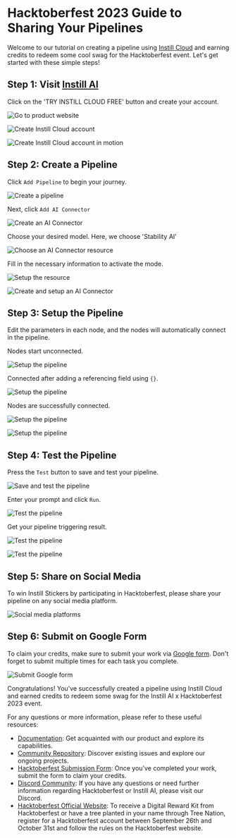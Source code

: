 # Hacktoberfest 2023 Guide to Sharing Your Pipelines

Welcome to our tutorial on creating a pipeline using [Instill Cloud](https://console.instill.tech/) and earning credits to redeem some cool swag for the Hacktoberfest event. Let's get started with these simple steps!

## Step 1: Visit [Instill AI](https://www.instill.tech/)

Click on the 'TRY INSTILL CLOUD FREE' button and create your account.

![Go to product website](./assets/visit-product-website-1.png)

![Create Instill Cloud account](./assets/create-account.png)

![Create Instill Cloud account in motion](./assets/create-account.gif)

## Step 2: Create a Pipeline

Click `Add Pipeline` to begin your journey.

![Create a pipeline](./assets/add-pipeline.png)

Next, click `Add AI Connector`

![Create an AI Connector](./assets/add-ai-connector.png)

Choose your desired model. Here, we choose 'Stability AI'

![Choose an AI Connector resource](./assets/choose-ai-connector.png)

Fill in the necessary information to activate the mode.

![Setup the resource](./assets/config-resource.png)

![Create and setup an AI Connector](./assets/setup-ai-connector.gif)

## Step 3: Setup the Pipeline

Edit the parameters in each node, and the nodes will automatically connect in the pipeline.

Nodes start unconnected.

![Setup the pipeline](./assets/config-pipeline-1.png)

Connected after adding a referencing field using `{}`.

![Setup the pipeline](./assets/config-pipeline-2.png)

Nodes are successfully connected.

![Setup the pipeline](./assets/config-pipeline-3.png)

![Setup the pipeline](./assets/config-pipeline.gif)

## Step 4: Test the Pipeline

Press the `Test` button to save and test your pipeline.

![Save and test the pipeline](./assets/test-pipeline-1.png)

Enter your prompt and click `Run`.

![Test the pipeline](./assets/test-pipeline-2.png)

Get your pipeline triggering result.

![Test the pipeline](./assets/test-pipeline-3.png)

![Test the pipeline](./assets/test-pipeline.gif)

## Step 5: Share on Social Media

To win Instill Stickers by participating in Hacktoberfest, please share your pipeline on any social media platform.

![Social media platforms](./assets/share-on-social-media.webp)

## Step 6: Submit on Google Form

To claim your credits, make sure to submit your work via [Google form](https://forms.gle/2r91a7ChMLVnWLm37). Don't forget to submit multiple times for each task you complete.

![Submit Google form](./assets/submit-google-form.png)

Congratulations! You've successfully created a pipeline using Instill Cloud and earned credits to redeem some swag for the Instill AI x Hacktoberfest 2023 event.

For any questions or more information, please refer to these useful resources:

- [Documentation](https://www.instill.tech/docs): Get acquainted with our product and explore its capabilities.
- [Community Repository](https://github.com/instill-ai/community/issues?q=is:issue+is:open+label:hacktoberfest,+label:%22good+first+issue%22,%22help+wanted%22+): Discover existing issues and explore our ongoing projects.
- [Hacktoberfest Submission Form](https://forms.gle/2r91a7ChMLVnWLm37): Once you've completed your work, submit the form to claim your credits.
- [Discord Community](https://discord.gg/sevxWsqpGh): If you have any questions or need further information regarding Hacktoberfest or Instill AI, please visit our Discord.
- [Hacktoberfest Official Website](https://hacktoberfest.com/): To receive a Digital Reward Kit from Hacktoberfest or have a tree planted in your name through Tree Nation, register for a Hacktoberfest account between September 26th and October 31st and follow the rules on the Hacktoberfest website.
